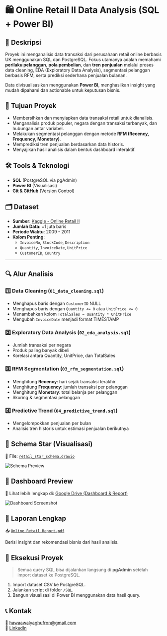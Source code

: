 # 🛍 Online Retail II Data Analysis (SQL + Power BI)

## 📌 Deskripsi

Proyek ini menganalisis data transaksi dari perusahaan retail online berbasis UK menggunakan SQL dan PostgreSQL. Fokus utamanya adalah memahami **perilaku pelanggan**, **pola pembelian**, dan **tren penjualan** melalui proses data cleaning, EDA (Exploratory Data Analysis), segmentasi pelanggan berbasis RFM, serta prediksi sederhana penjualan bulanan.

Data divisualisasikan menggunakan **Power BI**, menghasilkan insight yang mudah dipahami dan actionable untuk keputusan bisnis.

## 🎯 Tujuan Proyek

- Membersihkan dan menyiapkan data transaksi retail untuk dianalisis.
- Menganalisis produk populer, negara dengan transaksi terbanyak, dan hubungan antar variabel.
- Melakukan segmentasi pelanggan dengan metode **RFM (Recency, Frequency, Monetary)**.
- Memprediksi tren penjualan berdasarkan data historis.
- Menyajikan hasil analisis dalam bentuk dashboard interaktif.


## 🛠 Tools & Teknologi

- **SQL** (PostgreSQL via pgAdmin)
- **Power BI** (Visualisasi)
- **Git & GitHub** (Version Control)


## 🗂 Dataset

- **Sumber**: [Kaggle - Online Retail II](https://www.kaggle.com/datasets/mashlyn/online-retail-ii-uci)
- **Jumlah Data**: ±1 juta baris
- **Periode Waktu**: 2009 - 2011
- **Kolom Penting**:
  - `InvoiceNo`, `StockCode`, `Description`
  - `Quantity`, `InvoiceDate`, `UnitPrice`
  - `CustomerID`, `Country`

---

## 🔍 Alur Analisis

### 1️⃣ Data Cleaning (`01_data_cleaning.sql`)
- Menghapus baris dengan `CustomerID` NULL
- Menghapus baris dengan `Quantity <= 0` atau `UnitPrice <= 0`
- Menambahkan kolom `TotalSales = Quantity * UnitPrice`
- Mengubah `InvoiceDate` menjadi format TIMESTAMP

### 2️⃣ Exploratory Data Analysis (`02_eda_analysis.sql`)
- Jumlah transaksi per negara
- Produk paling banyak dibeli
- Korelasi antara Quantity, UnitPrice, dan TotalSales

### 3️⃣ RFM Segmentation (`03_rfm_segmentation.sql`)
- Menghitung **Recency**: hari sejak transaksi terakhir
- Menghitung **Frequency**: jumlah transaksi per pelanggan
- Menghitung **Monetary**: total belanja per pelanggan
- Skoring & segmentasi pelanggan

### 4️⃣ Predictive Trend (`04_predictive_trend.sql`)
- Mengelompokkan penjualan per bulan
- Analisis tren historis untuk estimasi penjualan berikutnya



## 🧱 Schema Star (Visualisasi)

📎 File: [`retail_star_schema.drawio`](./Schema/retail_star_schema.drawio)

![Schema Preview](./Schema/schema_preview.png) <!-- Tambahkan setelah upload -->


## 📸 Dashboard Preview

📎 Lihat lebih lengkap di: [Google Drive (Dashboard & Report)](https://drive.google.com/...)

![Dashboard Screenshot](./Visualizations/dashboard_screenshot.png)


## 📄 Laporan Lengkap

📥 [`Online_Retail_Report.pdf`](./Report/Online_Retail_Report.pdf)

Berisi insight dan rekomendasi bisnis dari hasil analisis.


## 🚀 Eksekusi Proyek

> Semua query SQL bisa dijalankan langsung di **pgAdmin** setelah import dataset ke PostgreSQL.

1. Import dataset CSV ke PostgreSQL.
2. Jalankan script di folder `/SQL`.
3. Bangun visualisasi di Power BI menggunakan data hasil query.


## 📞 Kontak
📮 hawaawalyaghufron@gmail.com  
🔗 [LinkedIn](www.linkedin.com/in/hawa-awalya-ghufron-2a6588321) 



